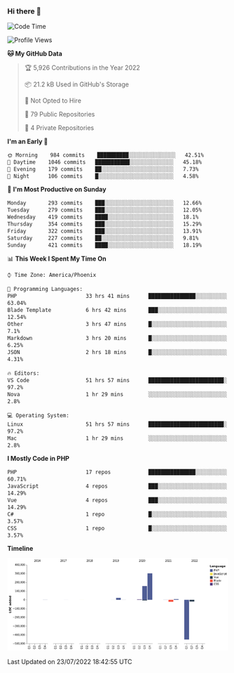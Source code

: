 ### Hi there 👋

<!--START_SECTION:waka-->
![Code Time](http://img.shields.io/badge/Code%20Time-0%20secs-blue)

![Profile Views](http://img.shields.io/badge/Profile%20Views-4-blue)

**🐱 My GitHub Data** 

> 🏆 5,926 Contributions in the Year 2022
 > 
> 📦 21.2 kB Used in GitHub's Storage 
 > 
> 🚫 Not Opted to Hire
 > 
> 📜 79 Public Repositories 
 > 
> 🔑 4 Private Repositories  
 > 
**I'm an Early 🐤** 

```text
🌞 Morning    984 commits    ██████████░░░░░░░░░░░░░░░   42.51% 
🌆 Daytime    1046 commits   ███████████░░░░░░░░░░░░░░   45.18% 
🌃 Evening    179 commits    ██░░░░░░░░░░░░░░░░░░░░░░░   7.73% 
🌙 Night      106 commits    █░░░░░░░░░░░░░░░░░░░░░░░░   4.58%

```
📅 **I'm Most Productive on Sunday** 

```text
Monday       293 commits    ███░░░░░░░░░░░░░░░░░░░░░░   12.66% 
Tuesday      279 commits    ███░░░░░░░░░░░░░░░░░░░░░░   12.05% 
Wednesday    419 commits    ████░░░░░░░░░░░░░░░░░░░░░   18.1% 
Thursday     354 commits    ███░░░░░░░░░░░░░░░░░░░░░░   15.29% 
Friday       322 commits    ███░░░░░░░░░░░░░░░░░░░░░░   13.91% 
Saturday     227 commits    ██░░░░░░░░░░░░░░░░░░░░░░░   9.81% 
Sunday       421 commits    ████░░░░░░░░░░░░░░░░░░░░░   18.19%

```


📊 **This Week I Spent My Time On** 

```text
⌚︎ Time Zone: America/Phoenix

💬 Programming Languages: 
PHP                      33 hrs 41 mins      ███████████████░░░░░░░░░░   63.04% 
Blade Template           6 hrs 42 mins       ███░░░░░░░░░░░░░░░░░░░░░░   12.54% 
Other                    3 hrs 47 mins       █░░░░░░░░░░░░░░░░░░░░░░░░   7.1% 
Markdown                 3 hrs 20 mins       █░░░░░░░░░░░░░░░░░░░░░░░░   6.25% 
JSON                     2 hrs 18 mins       █░░░░░░░░░░░░░░░░░░░░░░░░   4.31%

🔥 Editors: 
VS Code                  51 hrs 57 mins      ████████████████████████░   97.2% 
Nova                     1 hr 29 mins        ░░░░░░░░░░░░░░░░░░░░░░░░░   2.8%

💻 Operating System: 
Linux                    51 hrs 57 mins      ████████████████████████░   97.2% 
Mac                      1 hr 29 mins        ░░░░░░░░░░░░░░░░░░░░░░░░░   2.8%

```

**I Mostly Code in PHP** 

```text
PHP                      17 repos            ███████████████░░░░░░░░░░   60.71% 
JavaScript               4 repos             ███░░░░░░░░░░░░░░░░░░░░░░   14.29% 
Vue                      4 repos             ███░░░░░░░░░░░░░░░░░░░░░░   14.29% 
C#                       1 repo              █░░░░░░░░░░░░░░░░░░░░░░░░   3.57% 
CSS                      1 repo              █░░░░░░░░░░░░░░░░░░░░░░░░   3.57%

```


**Timeline**

![Chart not found](https://raw.githubusercontent.com/mikebronner/mikebronner/master/charts/bar_graph.png) 


 Last Updated on 23/07/2022 18:42:55 UTC
<!--END_SECTION:waka-->

<!--
**mikebronner/mikebronner** is a ✨ _special_ ✨ repository because its `README.md` (this file) appears on your GitHub profile.

Here are some ideas to get you started:

- 🔭 I’m currently working on ...
- 🌱 I’m currently learning ...
- 👯 I’m looking to collaborate on ...
- 🤔 I’m looking for help with ...
- 💬 Ask me about ...
- 📫 How to reach me: ...
- 😄 Pronouns: ...
- ⚡ Fun fact: ...
-->
